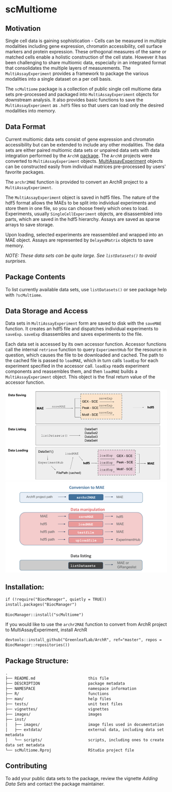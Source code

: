 

# scMultiome


## Motivation

Single cell data is gaining sophistication - Cells can be measured in multiple modalities including gene expression, chromatin accessibility, cell surface markers and protein expression. These orthogonal measures of the same or matched cells enable a holistic construction of the cell state. However it has been challenging to share multiomic data, especially in an integrated format that consolidates the multiple layers of measurements. The `MultiAssayExperiment` provides a framework to package the various modalities into a single dataset on a per cell basis.

The `scMultiome` package is a collection of public single cell multiome data sets pre-processed and packaged into `MultiAssayExperiment` objects for downstream analysis. It also provides basic functions to save the `MultiAssayExperiment` as `.hdf5` files so that users can load only the desired modalities into memory.


## Data Format

Current multiomic data sets consist of gene expression and chromatin accessibility but can be extended to include any other modalities. The data sets are either paired multiomic data sets or unpaired data sets with data integration performed by the `ArchR` [package](https://www.archrproject.com/). The `ArchR` projects were converted to `MultiAssayExperiment` objects. [MultiAssayExperiment](https://www.bioconductor.org/packages/devel/bioc/vignettes/MultiAssayExperiment/inst/doc/MultiAssayExperiment.html) objects can be constructed easily from individual matrices pre-processed by users' favorite packages.

The `archr2MAE` function is provided to convert an ArchR project to a `MultiAssayExperiment`.

The `MultiAssayExperiment` object is saved in hdf5 files. The nature of the hdf5 format allows the MAEs to be split into individual experiments and store them in one file, so you can choose freely which ones to load. Experiments, usually `SingleCellExperiment` objects, are disassembled into parts, which are saved in the hdf5 hierarchy. Assays are saved as sparse arrays to save storage.

Upon loading, selected experiments are reassembled and wrapped into an MAE object. Assays are represented by `DelayedMatrix` objects to save memory.

_NOTE: These data sets can be quite large. See `listDatasets()` to avoid surprises._


## Package Contents

To list currently available data sets, use `listDatasets()` or see package help with `?scMultiome`.


## Data Storage and Access

Data sets in `MultiAssayExperiment` form are saved to disk with the `saveMAE` function. It creates an hdf5 file and dispatches individual experiments to `saveExp`. `saveExp` disassembles and saves experiments to the file.

Each data set is accessed by its own accessor function. Accessor functions call the internal `retrieve` function to query `ExperimentHub` for the resource in question, which causes the file to be downloaded and cached. The path to the cached file is passed to `loadMAE`, which in turn calls `loadExp` for each experiment specified in the accessor call. `loadExp` reads experiment components and reassembles them, and then `loadMAE` builds a `MultiAssayExperiment` object. This object is the final return value of the accessor function.

![](inst/images/scMultiome.png)
![](inst/images/scMultiome.functions.svg)

## Installation:
```
if (!require("BiocManager", quietly = TRUE)) install.packages("BiocManager")

BiocManager::install("scMultiome")
```
If you would like to use the `archr2MAE` function to convert from ArchR project to MultiAssayExperiment, install ArchR

```
devtools::install_github("GreenleafLab/ArchR", ref="master", repos = BiocManager::repositories())

```

## Package Structure:

```
.
├── README.md                       this file
├── DESCRIPTION                     package metadata
├── NAMESPACE                       namespace information
├── R/                              functions
├── man/                            help files
├── tests/                          unit test files
├── vignettes/                      vignettes
├── images/                         images
├── inst/
│   ├── images/                     image files used in documentation
│   ├── extdata/                    external data, including data set metadata
│   └── scripts/                    scripts, including ones to create data set metadata
└── scMultiome.Rproj                RStudio project file           
```


## Contributing

To add your public data sets to the package, review the vignette _Adding Data Sets_ and contact the package maintainer.


